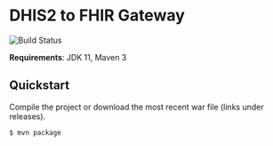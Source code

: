 # DHIS2 to FHIR Gateway

![Build Status](https://github.com/dhis2/integration-paho-esavi/workflows/CI/badge.svg)

**Requirements**: JDK 11, Maven 3

## Quickstart

Compile the project or download the most recent war file (links under releases).

```shell
$ mvn package
```

